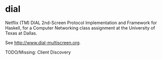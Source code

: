 dial
====
Netflix (TM) DIAL 2nd-Screen Protocol Implementation and Framework for
Haskell, for a Computer Networking class assignment at the University of Texas at
Dallas. 

See http://www.dial-multiscreen.org.

TODO/Missing: Client Discovery
